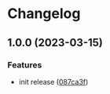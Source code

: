 # Changelog

## 1.0.0 (2023-03-15)


### Features

* init release ([087ca3f](https://github.com/storipress/karbon-beta/commit/087ca3fabdb005a2f4d137af0a950f4217b930d1))
